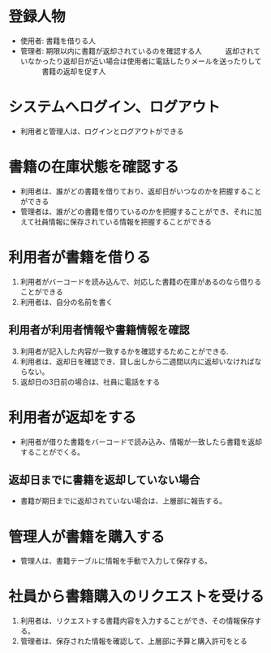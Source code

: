   # 登録人物
  - 使用者: 書籍を借りる人
  - 管理者: 期限以内に書籍が返却されているのを確認する人
　　　返却されていなかったり返却日が近い場合は使用者に電話したりメールを送ったりして
　　　書籍の返却を促す人


 # システムへログイン、ログアウト
 - 利用者と管理人は、ログインとログアウトができる

 # 書籍の在庫状態を確認する
  - 利用者は、誰がどの書籍を借りており、返却日がいつなのかを把握することができる
  - 管理者は、誰がどの書籍を借りているのかを把握することができ、それに加えて社員情報に保存されている情報を把握することができる

 # 利用者が書籍を借りる
  1. 利用者がバーコードを読み込んで、対応した書籍の在庫があるのなら借りることができる
  2. 利用者は、自分の名前を書く
 ## 利用者が利用者情報や書籍情報を確認
  3. 利用者が記入した内容が一致するかを確認するためことができる.
  4. 利用者は、返却日を確認でき、貸し出しから二週間以内に返却いなければならない。
  5. 返却日の3日前の場合は、社員に電話をする


 # 利用者が返却をする
  - 利用者が借りた書籍をバーコードで読み込み、情報が一致したら書籍を返却することがでくる。

## 返却日までに書籍を返却していない場合
  - 書籍が期日までに返却されていない場合は、上層部に報告する。


 # 管理人が書籍を購入する
 - 管理人は、書籍テーブルに情報を手動で入力して保存する。

 # 社員から書籍購入のリクエストを受ける
 1. 利用者は、リクエストする書籍内容を入力することができ、その情報保存する。
 2. 管理者は、保存された情報を確認して、上層部に予算と購入許可をとる
